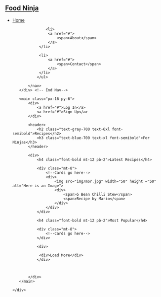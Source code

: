 <!DOCTYPE html>
<html lang="en">
<head>
    <meta charset="UTF-8">
    <meta http-equiv="X-UA-Compatible" content="IE=edge">
    <meta name="viewport" content="width=device-width, initial-scale=1.0">
    <title>Index</title>
    <link rel="stylesheet" href="output.css">
</head>
<body class="text-red-700">


   <div> <!--  Content Wrapper -->
       <div>
           <nav>
               <div>
                   <h1 class="font-bold uppercase p-4">
                       <a href="/">Food Ninja</a>
                   </h1>
               </div>
               <ul>
                   <li class="text-gray-700 font-bold">
                       <a href="#">
                           <span>Home</span>
                       </a>
                   </li>

                   <li>
                    <a href="#">
                        <span>About</span>
                    </a>
                </li>

                <li>
                    <a href="#">
                        <span>Contact</span>
                    </a>
                </li>
               </ul>

           </nav>
       </div> <!-- End Nav-->

       <main class="px-16 py-6">
           <div>
               <a href="#">Log In</a>
               <a href="#">Sign Up</a>
           </div>

           <header>
               <h2 class="text-gray-700 text-6xl font-semibold">Recipes</h2>
               <h3 class="text-blue-700 text-xl font-semibold">For Ninjas</h3>
           </header>

           <div>
               <h4 class="font-bold mt-12 pb-2">Latest Recipes</h4>

               <div class="mt-8">
                   <!--Cards go here-->
                   <div>
                       <img src="img/mor.jpg" width="50" height ="50" alt="Here is an Image">
                       <div>
                           <span>5 Bean Chilli Stew</span>
                           <span>Recipe by Mario</span>
                       </div>
                   </div>
               </div>
               
               <h4 class="font-bold mt-12 pb-2">Most Popular</h4>

               <div class="mt-8">
                   <!--Cards go here-->
               </div>

               <div>

                <div>Load More</div>
               </div>



           </div>
       </main>

    </div>
   
</body>
</html>

